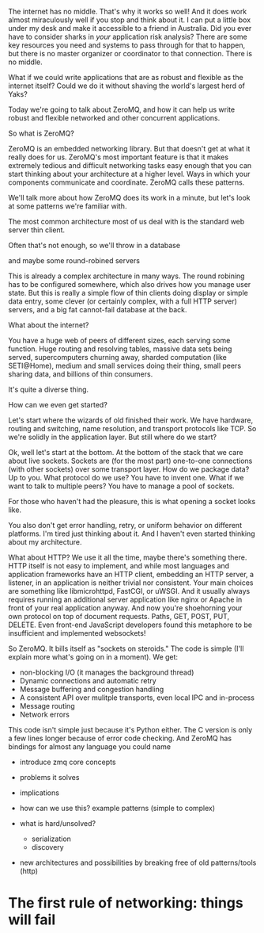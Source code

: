 The internet has no middle. That's why it works so well! 
And it does work almost miraculously well if you stop and think about it. 
I can put a little box under my desk and make it accessible to a friend in Australia.
Did you ever have to consider sharks in *your* application risk analysis?
There are some key resources you need and systems to pass through for that to happen, but there is no master organizer or coordinator to that connection.
There is no middle.

What if we could write applications that are as robust and flexible as the internet itself?
Could we do it without shaving the world's largest herd of Yaks?

Today we're going to talk about ZeroMQ, and how it can help us write robust and flexible networked and other concurrent applications.


So what is ZeroMQ?

ZeroMQ is an embedded networking library.
But that doesn't get at what it really does for us.
ZeroMQ's most important feature is that it makes extremely tedious and difficult networking tasks easy enough that you can start thinking about your architecture at a higher level.
Ways in which your components communicate and coordinate.
ZeroMQ calls these patterns.

We'll talk more about how ZeroMQ does its work in a minute, but let's look at some patterns we're familiar with.

The most common architecture most of us deal with is the standard web server thin client.

<!-- TODO: single server client RPC -->

Often that's not enough, so we'll throw in a database

<!-- TODO: single db + server + client RPC -->

and maybe some round-robined servers

<!-- TODO: single db + N servers + many (...) clients all RPC -->

This is already a complex architecture in many ways.
The round robining has to be configured somewhere, which also drives how you manage user state.
But this is really a simple flow of thin clients doing display or simple data entry, some clever (or certainly complex, with a full HTTP server) servers, and a big fat cannot-fail database at the back.

What about the internet?

<!-- massive web of db, huge med and small servers some of each of which are leaves, not all RPC -->

You have a huge web of peers of different sizes, each serving some function.
Huge routing and resolving tables, massive data sets being served, supercomputers churning away, sharded computation (like SETI@Home), medium and small services doing their thing, small peers sharing data, and billions of thin consumers.

It's quite a diverse thing.

How can we even get started?

Let's start where the wizards of old finished their work.
We have hardware, routing and switching, name resolution, and transport protocols like TCP.
So we're solidly in the application layer.
But still where do we start?

Ok, well let's start at the bottom.
At the bottom of the stack that we care about live sockets.
Sockets are (for the most part) one-to-one connections (with other sockets) over some transport layer.
How do we package data? Up to you.
What protocol do we use? You have to invent one.
What if we want to talk to multiple peers? You have to manage a pool of sockets.

For those who haven't had the pleasure, this is what opening a socket looks like.

<!-- beeji socket code -->

You also don't get error handling, retry, or uniform behavior on different platforms.
I'm tired just thinking about it. And I haven't even started thinking about my architecture.

What about HTTP? 
We use it all the time, maybe there's something there.
HTTP itself is not easy to implement, and while most languages and application frameworks have an HTTP client, embedding an HTTP server, a listener, in an application is neither trivial nor consistent.
Your main choices are something like libmicrohttpd, FastCGI, or uWSGI.
And it usually always requires running an additional server application like nginx or Apache in front of your real application anyway.
And now you're shoehorning your own protocol on top of document requests.
Paths, GET, POST, PUT, DELETE.
Even front-end JavaScript developers found this metaphore to be insufficient and implemented websockets!

So ZeroMQ.
It bills itself as "sockets on steroids."
The code is simple (I'll explain more what's going on in a moment).
We get:
- non-blocking I/O (it manages the background thread)
- Dynamic connections and automatic retry
- Message buffering and congestion handling
- A consistent API over mulitple transports, even local IPC and in-process
- Message routing
- Network errors

This code isn't simple just because it's Python either.
The C version is only a few lines longer because of error code checking.
And ZeroMQ has bindings for almost any language you could name

<!-- TODO: lang list -->


- introduce zmq core concepts
- problems it solves
- implications
- how can we use this? example patterns (simple to complex)
- what is hard/unsolved?
  - serialization
  - discovery


- new architectures and possibilities by breaking free of old patterns/tools (http)


# The first rule of networking: things will fail
